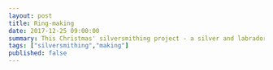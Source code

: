 ```yaml
---
layout: post
title: Ring-making
date: 2017-12-25 09:00:00
summary: This Christmas' silversmithing project - a silver and labradorite ring.
tags: ["silversmithing","making"]
published: false
---
```

